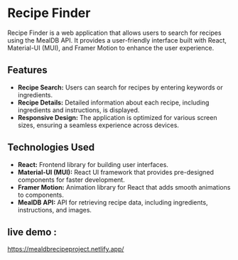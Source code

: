# Recipe Finder

Recipe Finder is a web application that allows users to search for recipes using the MealDB API. It provides a user-friendly interface built with React, Material-UI (MUI), and Framer Motion to enhance the user experience.

## Features

- **Recipe Search:** Users can search for recipes by entering keywords or ingredients.
- **Recipe Details:** Detailed information about each recipe, including ingredients and instructions, is displayed.
- **Responsive Design:** The application is optimized for various screen sizes, ensuring a seamless experience across devices.

## Technologies Used

- **React:** Frontend library for building user interfaces.
- **Material-UI (MUI):** React UI framework that provides pre-designed components for faster development.
- **Framer Motion:** Animation library for React that adds smooth animations to components.
- **MealDB API:** API for retrieving recipe data, including ingredients, instructions, and images.

## live demo :
https://mealdbrecipeproject.netlify.app/
